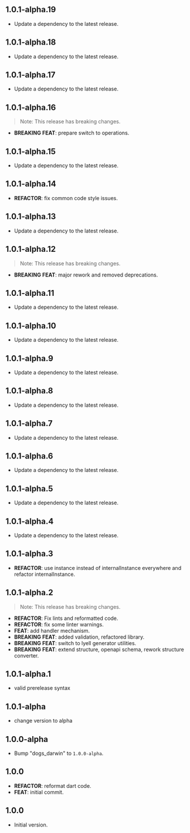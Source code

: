## 1.0.1-alpha.19

 - Update a dependency to the latest release.

## 1.0.1-alpha.18

 - Update a dependency to the latest release.

## 1.0.1-alpha.17

 - Update a dependency to the latest release.

## 1.0.1-alpha.16

> Note: This release has breaking changes.

 - **BREAKING** **FEAT**: prepare switch to operations.

## 1.0.1-alpha.15

 - Update a dependency to the latest release.

## 1.0.1-alpha.14

 - **REFACTOR**: fix common code style issues.

## 1.0.1-alpha.13

 - Update a dependency to the latest release.

## 1.0.1-alpha.12

> Note: This release has breaking changes.

 - **BREAKING** **FEAT**: major rework and removed deprecations.

## 1.0.1-alpha.11

 - Update a dependency to the latest release.

## 1.0.1-alpha.10

 - Update a dependency to the latest release.

## 1.0.1-alpha.9

 - Update a dependency to the latest release.

## 1.0.1-alpha.8

 - Update a dependency to the latest release.

## 1.0.1-alpha.7

 - Update a dependency to the latest release.

## 1.0.1-alpha.6

 - Update a dependency to the latest release.

## 1.0.1-alpha.5

 - Update a dependency to the latest release.

## 1.0.1-alpha.4

 - Update a dependency to the latest release.

## 1.0.1-alpha.3

 - **REFACTOR**: use instance instead of internalInstance everywhere and refactor internalInstance.

## 1.0.1-alpha.2

> Note: This release has breaking changes.

 - **REFACTOR**: Fix lints and reformatted code.
 - **REFACTOR**: fix some linter warnings.
 - **FEAT**: add handler mechanism.
 - **BREAKING** **FEAT**: added validation, refactored library.
 - **BREAKING** **FEAT**: switch to lyell generator utilities.
 - **BREAKING** **FEAT**: extend structure, openapi schema, rework structure converter.

## 1.0.1-alpha.1

 - valid prerelease syntax

## 1.0.1-alpha

 - change version to alpha

## 1.0.0-alpha

 - Bump "dogs_darwin" to `1.0.0-alpha`.

## 1.0.0

 - **REFACTOR**: reformat dart code.
 - **FEAT**: initial commit.

## 1.0.0

- Initial version.
